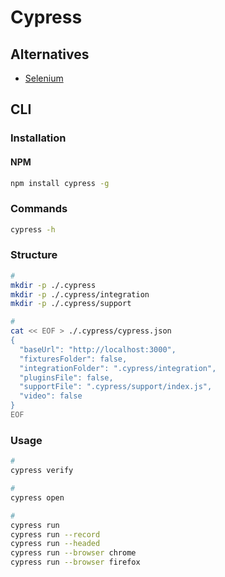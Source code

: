 # Cypress

<!--
https://linkedin.com/learning/end-to-end-javascript-testing-with-cypress-io/test-automation-with-javascript
https://app.pluralsight.com/library/courses/cypress-end-to-end-javascript-testing/table-of-contents
https://app.pluralsight.com/library/courses/vue-cypress-end-to-end-testing/table-of-contents

https://app.pluralsight.com/library/courses/js-friends-session-02/table-of-contents
https://app.pluralsight.com/library/courses/codemash-session-01/table-of-contents
-->

## Alternatives

- [Selenium](/selenium/README.md)

## CLI

### Installation

#### NPM

```sh
npm install cypress -g
```

### Commands

```sh
cypress -h
```

### Structure

<!--
https://github.com/ismay/superwolff/tree/main/.cypress/integration
https://github.com/ismay/superwolff/blob/main/.cypress/support
-->

```sh
#
mkdir -p ./.cypress
mkdir -p ./.cypress/integration
mkdir -p ./.cypress/support

#
cat << EOF > ./.cypress/cypress.json
{
  "baseUrl": "http://localhost:3000",
  "fixturesFolder": false,
  "integrationFolder": ".cypress/integration",
  "pluginsFile": false,
  "supportFile": ".cypress/support/index.js",
  "video": false
}
EOF
```

### Usage

```sh
#
cypress verify

#
cypress open

#
cypress run
cypress run --record
cypress run --headed
cypress run --browser chrome
cypress run --browser firefox
```
